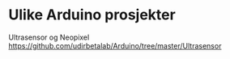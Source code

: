 # Ulike Arduino prosjekter

Ultrasensor og Neopixel<br>
https://github.com/udirbetalab/Arduino/tree/master/Ultrasensor

